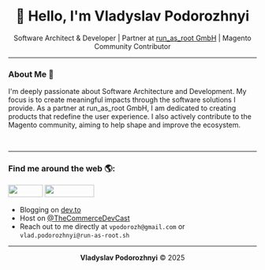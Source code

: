 <div align="center">
  
# 👋 Hello, I'm Vladyslav Podorozhnyi

Software Architect & Developer | Partner at <a href="https://github.com/run-as-root">run_as_root GmbH</a> | Magento Community Contributor

</div>

---

### About Me 📌

I'm deeply passionate about Software Architecture and Development. My focus is to create meaningful impacts through the software solutions I provide. As a partner at run_as_root GmbH, I am dedicated to creating products that redefine the user experience. I also actively contribute to the Magento community, aiming to help shape and improve the ecosystem. 

</br>

---

### Find me around the web 🌎:

<img src="https://img.shields.io/twitter/url?style=social&url=https%3A%2F%2Ftwitter.com%2Fvpodorozh" width="70" height="25" /> <img src="https://img.shields.io/badge/LinkedIn-0077B5?style=social&logo=linkedin" width="100" height="25" />

- Blogging on [dev.to](https://dev.to/vpodorozh)
- Host on [@TheCommerceDevCast](https://www.youtube.com/@TheCommerceDevCast)
- Reach out to me directly at `vpodorozh@gmail.com` or `vlad.podorozhnyi@run-as-root.sh` 

</div>

---

<div align="center">

**Vladyslav Podorozhnyi** ©️ 2025

</div>
